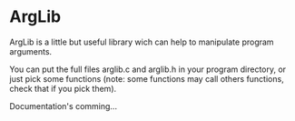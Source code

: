 # ArgLib

ArgLib is a little but useful library wich can help to manipulate program arguments.

You can put the full files arglib.c and arglib.h in your program directory, or just pick some functions (note: some functions may call others functions, check that if you pick them).

Documentation's comming...
